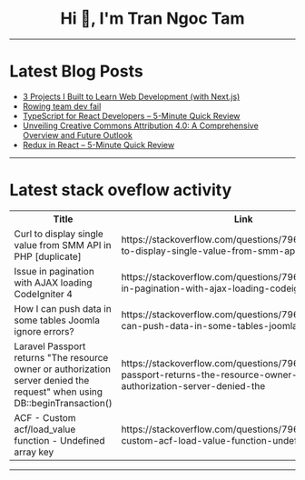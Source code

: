 <h1 align="center">Hi 👋, I'm Tran Ngoc Tam</h1>

---

# Latest Blog Posts 
<!-- BLOG-POST-LIST:START -->
- [3 Projects I Built to Learn Web Development &lpar;with Next.js&rpar;](https://dev.to/unisho/3-projects-i-built-to-learn-web-development-with-nextjs-1b4e)
- [Rowing team dev fail](https://dev.to/hotfixhero/rowing-team-dev-fail-1ba)
- [TypeScript for React Developers – 5-Minute Quick Review](https://dev.to/tishonator/typescript-for-react-developers-5-minute-quick-review-583c)
- [Unveiling Creative Commons Attribution 4.0: A Comprehensive Overview and Future Outlook](https://dev.to/bobcars/unveiling-creative-commons-attribution-40-a-comprehensive-overview-and-future-outlook-4cja)
- [Redux in React – 5-Minute Quick Review](https://dev.to/tishonator/redux-in-react-5-minute-quick-review-1h86)
<!-- BLOG-POST-LIST:END -->

---

# Latest stack oveflow activity
<table>
  <tr><th>Title</th><th>Link</th></tr>
  <!-- STACKOVERFLOW:START --><tr><td>Curl to display single value from SMM API in PHP [duplicate]</td><td>https://stackoverflow.com/questions/79621060/curl-to-display-single-value-from-smm-api-in-php</td></tr><tr><td>Issue in pagination with AJAX loading CodeIgniter 4</td><td>https://stackoverflow.com/questions/79621055/issue-in-pagination-with-ajax-loading-codeigniter-4</td></tr><tr><td>How I can push data in some tables Joomla ignore errors?</td><td>https://stackoverflow.com/questions/79621022/how-i-can-push-data-in-some-tables-joomla-ignore-errors</td></tr><tr><td>Laravel Passport returns &quot;The resource owner or authorization server denied the request&quot; when using DB::beginTransaction&lpar;&rpar;</td><td>https://stackoverflow.com/questions/79620914/laravel-passport-returns-the-resource-owner-or-authorization-server-denied-the</td></tr><tr><td>ACF - Custom acf/load_value function - Undefined array key</td><td>https://stackoverflow.com/questions/79620902/acf-custom-acf-load-value-function-undefined-array-key</td></tr><!-- STACKOVERFLOW:END -->
</table>

---


